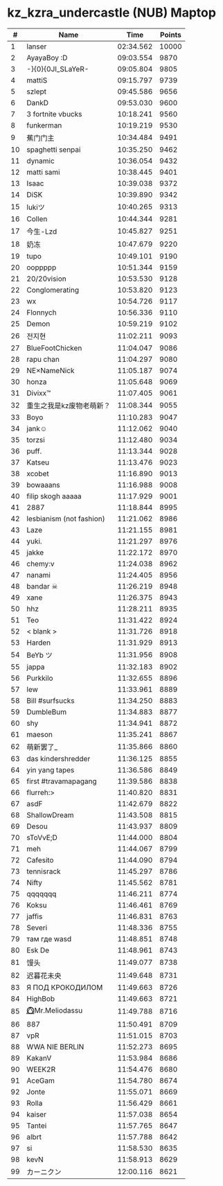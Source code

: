 # kz_kzra_undercastle (NUB) Maptop

|  # | Name | Time | Points |
|-------------- | -------------- | -------------- | -------------- | 
| 1 | lanser | 02:34.562 | 10000 | 
| 2 | AyayaBoy :D | 09:03.554 | 9870 | 
| 3 | -}{0}{0JI_SLaYeR- | 09:05.804 | 9805 | 
| 4 | mattiS | 09:15.797 | 9739 | 
| 5 | szlept | 09:45.586 | 9656 | 
| 6 | DankD | 09:53.030 | 9600 | 
| 7 | 3 fortnite vbucks | 10:18.241 | 9560 | 
| 8 | funkerman | 10:19.219 | 9530 | 
| 9 | 蕉门门主 | 10:34.484 | 9491 | 
| 10 | spaghetti senpai | 10:35.250 | 9462 | 
| 11 | dynamic | 10:36.054 | 9432 | 
| 12 | matti sami | 10:38.445 | 9401 | 
| 13 | Isaac | 10:39.038 | 9372 | 
| 14 | DiSK | 10:39.890 | 9342 | 
| 15 | lukiツ | 10:40.265 | 9313 | 
| 16 | Collen | 10:44.344 | 9281 | 
| 17 | 今生-Lzd | 10:45.827 | 9251 | 
| 18 | 奶冻 | 10:47.679 | 9220 | 
| 19 | tupo | 10:49.101 | 9190 | 
| 20 | ooppppp | 10:51.344 | 9159 | 
| 21 | 20/20vision | 10:53.530 | 9128 | 
| 22 | Conglomerating | 10:53.820 | 9123 | 
| 23 | wx | 10:54.726 | 9117 | 
| 24 | Flonnych | 10:56.336 | 9110 | 
| 25 | Demon | 10:59.219 | 9102 | 
| 26 | 전지현 | 11:02.211 | 9093 | 
| 27 | BlueFootChicken | 11:04.047 | 9086 | 
| 28 | rapu chan | 11:04.297 | 9080 | 
| 29 | NE×NameNick | 11:05.187 | 9074 | 
| 30 | honza | 11:05.648 | 9069 | 
| 31 | Divixx™ | 11:07.405 | 9061 | 
| 32 | 重生之我是kz废物老萌新？ | 11:08.344 | 9055 | 
| 33 | Boyo | 11:10.283 | 9047 | 
| 34 | jank☺ | 11:12.062 | 9040 | 
| 35 | torzsi | 11:12.480 | 9034 | 
| 36 | puff. | 11:13.344 | 9028 | 
| 37 | Katseu | 11:13.476 | 9023 | 
| 38 | xcobet | 11:16.890 | 9013 | 
| 39 | bowaaans | 11:16.988 | 9008 | 
| 40 | filip skogh aaaaa | 11:17.929 | 9001 | 
| 41 | 2887 | 11:18.844 | 8995 | 
| 42 | lesbianism (not fashion) | 11:21.062 | 8986 | 
| 43 | Laze | 11:21.155 | 8981 | 
| 44 | yuki. | 11:21.297 | 8976 | 
| 45 | jakke | 11:22.172 | 8970 | 
| 46 | chemy:v | 11:24.038 | 8962 | 
| 47 | nanami | 11:24.405 | 8956 | 
| 48 | bandar ☠ | 11:26.219 | 8948 | 
| 49 | xane | 11:26.375 | 8943 | 
| 50 | hhz | 11:28.211 | 8935 | 
| 51 | Teo | 11:31.422 | 8924 | 
| 52 | < blank > | 11:31.726 | 8918 | 
| 53 | Harden | 11:31.929 | 8913 | 
| 54 | BeYb ツ | 11:31.956 | 8908 | 
| 55 | jappa | 11:32.183 | 8902 | 
| 56 | Purkkilo | 11:32.655 | 8896 | 
| 57 | lew | 11:33.961 | 8889 | 
| 58 | Bill #surfsucks | 11:34.250 | 8883 | 
| 59 | DumbleBum | 11:34.883 | 8877 | 
| 60 | shy | 11:34.941 | 8872 | 
| 61 | maeson | 11:35.241 | 8867 | 
| 62 | 萌新罢了_ | 11:35.866 | 8860 | 
| 63 | das kindershredder | 11:36.125 | 8855 | 
| 64 | yin yang tapes | 11:36.586 | 8849 | 
| 65 | first #travamapagang | 11:39.586 | 8838 | 
| 66 | flurreh:> | 11:40.820 | 8831 | 
| 67 | asdF | 11:42.679 | 8822 | 
| 68 | ShallowDream | 11:43.508 | 8815 | 
| 69 | Desou | 11:43.937 | 8809 | 
| 70 | sToVvE;D | 11:44.000 | 8804 | 
| 71 | meh | 11:44.067 | 8799 | 
| 72 | Cafesito | 11:44.090 | 8794 | 
| 73 | tennisrack | 11:45.297 | 8786 | 
| 74 | Nifty | 11:45.562 | 8781 | 
| 75 | qqqqqqq | 11:46.211 | 8774 | 
| 76 | Koksu | 11:46.461 | 8769 | 
| 77 | jaffis | 11:46.831 | 8763 | 
| 78 | Severi | 11:48.336 | 8755 | 
| 79 | там где wasd | 11:48.851 | 8748 | 
| 80 | Esk De | 11:48.961 | 8743 | 
| 81 | 馒头 | 11:49.077 | 8738 | 
| 82 | 迟暮花未央 | 11:49.648 | 8731 | 
| 83 | Я ПОД КРОКОДИЛОМ | 11:49.663 | 8726 | 
| 84 | HighBob | 11:49.663 | 8721 | 
| 85 | ⭕⃤Mr.Meliodassu | 11:49.788 | 8716 | 
| 86 | 887 | 11:50.491 | 8709 | 
| 87 | vpR | 11:51.015 | 8703 | 
| 88 | WWA NIE BERLIN | 11:52.273 | 8695 | 
| 89 | KakanV | 11:53.984 | 8686 | 
| 90 | WEEK2R | 11:54.476 | 8680 | 
| 91 | AceGam | 11:54.780 | 8674 | 
| 92 | Jonte | 11:55.071 | 8669 | 
| 93 | Rolla | 11:56.429 | 8661 | 
| 94 | kaiser | 11:57.038 | 8654 | 
| 95 | Tantei | 11:57.765 | 8647 | 
| 96 | albrt | 11:57.788 | 8642 | 
| 97 | si | 11:58.530 | 8635 | 
| 98 | kevN | 11:58.913 | 8629 | 
| 99 | カーニクン | 12:00.116 | 8621 | 

